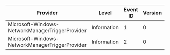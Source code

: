 Provider                                         |  Level        |  Event ID  |  Version  |  Channel  |  Task  |  Opcode                           |  Keyword                           |  Message
-------------------------------------------------|---------------|------------|-----------|-----------|--------|-----------------------------------|------------------------------------|---------
Microsoft-Windows-NetworkManagerTriggerProvider  |  Information  |  1         |  0        |           |        |  Opcode_FirstAddressArrivalEvent  |  Keyword_FirstAddressArrivalEvent  |
Microsoft-Windows-NetworkManagerTriggerProvider  |  Information  |  2         |  0        |           |        |  Opcode_LastAddressRemovalEvent   |  Keyword_LastAddressRemovalEvent   |